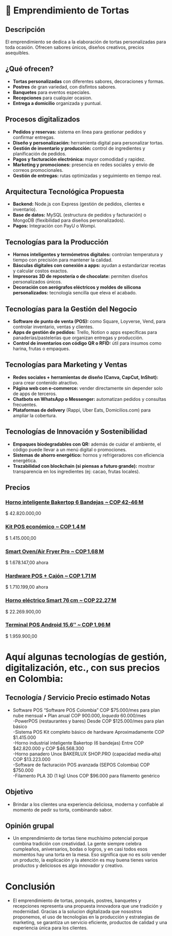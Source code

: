 # 🎂 Emprendimiento de Tortas

## Descripción
El emprendimiento se dedica a la elaboración de tortas personalizadas para toda ocasión. Ofrecen sabores únicos, diseños creativos, precios asequibles.

##  ¿Qué ofrecen?
- **Tortas personalizadas** con diferentes sabores, decoraciones y formas.  
- **Postres** de gran variedad, con disfintos sabores.  
- **Banquetes** para eventos especiales.  
- **Recepciones** para cualquier ocasion.  
- **Entrega a domicilio** organizada y puntual.  

## Procesos digitalizados
- **Pedidos y reservas:** sistema en línea para gestionar pedidos y confirmar entregas.  
- **Diseño y personalización:** herramienta digital para personalizar tortas.  
- **Gestión de inventario y producción:** control de ingredientes y planificación de pedidos.  
- **Pagos y facturación electrónica:** mayor comodidad y rapidez.  
- **Marketing y promociones:** presencia en redes sociales y envío de correos promocionales.  
- **Gestión de entregas:** rutas optimizadas y seguimiento en tiempo real.

 ## Arquitectura Tecnológica Propuesta
- **Backend:** Node.js con Express (gestión de pedidos, clientes e inventario).  
- **Base de datos:** MySQL (estructura de pedidos y facturación) o MongoDB (flexibilidad para diseños personalizados).  
- **Pagos:** Integración con PayU o Wompi. 


## Tecnologías para la Producción

- **Hornos inteligentes y termómetros digitales:** controlan temperatura y tiempo con precisión para mantener la calidad.
- **Básculas digitales con conexión a apps:** ayudan a estandarizar recetas y calcular costos exactos.
- **Impresoras 3D de repostería o de chocolate:** permiten diseños personalizados únicos.
- **Decoración con aerógrafos eléctricos y moldes de silicona personalizados:** tecnología sencilla que eleva el acabado.


## Tecnologías para la Gestión del Negocio

- **Software de punto de venta (POS):** como Square, Loyverse, Vend, para controlar inventario, ventas y clientes.
- **Apps de gestión de pedidos:** Trello, Notion o apps específicas para panaderías/pastelerías que organizan entregas y producción.
- **Control de inventarios con código QR o RFID:** útil para insumos como harina, frutas o empaques.


## Tecnologías para Marketing y Ventas

- **Redes sociales + herramientas de diseño (Canva, CapCut, InShot):** para crear contenido atractivo.
- **Página web con e-commerce:** vender directamente sin depender solo de apps de terceros.
- **Chatbots en WhatsApp o Messenger:** automatizan pedidos y consultas frecuentes.
- **Plataformas de delivery** (Rappi, Uber Eats, Domicilios.com) para ampliar la cobertura.


## Tecnologías de Innovación y Sostenibilidad

- **Empaques biodegradables con QR:** además de cuidar el ambiente, el código puede llevar a un menú digital o promociones.
- **Sistemas de ahorro energético:** hornos y refrigeradores con eficiencia energética.
- **Trazabilidad con blockchain (si piensas a futuro grande):** mostrar transparencia en los ingredientes (ej: cacao, frutas locales).

  
## Precios
### [Horno inteligente Bakertop 6 Bandejas ~ COP 42‑46 M]()

$ 42.820.000,00

### [Kit POS económico ~ COP 1,4 M]()

$ 1.415.000,00

### [Smart Oven/Air Fryer Pro ~ COP 1,68 M]()

$ 1.678.147,00 ahora

### [Hardware POS + Cajón ~ COP 1,71 M]()

$ 1.710.199,00 ahora

### [Horno eléctrico Smart 76 cm ~ COP 22,27 M]()

$ 22.269.900,00

### [Terminal POS Android 15,6″ ~ COP 1,96 M]()

$ 1.959.900,00
# Aquí algunas tecnologías de gestión, digitalización, etc., con sus precios en Colombia:

## Tecnología / Servicio	Precio estimado	Notas

- Software POS “Software POS Colombia”	COP $75.000/mes para plan nube mensual  • Plan anual COP $900.000, lo que da ~$60.000/mes 	
-PowerPOS (restaurantes y bares)	Desde COP $125.000/mes para plan básico 	
-Sistema POS Kit completo básico de hardware	Aproximadamente COP $1.415.000	
-Horno industrial inteligente Bakertop (6 bandejas)	Entre COP $42.820.000 y COP $46.568.300 	
-Horno panadero Unox BAKERLUX SHOP.PRO (capacidad media‐alta)	COP $13.223.000 	
-Software de facturación POS avanzada (SEPOS Colombia)	COP $750.000 	
-Filamento PLA 3D (1 kg)	Unos COP $96.000 para filamento genérico 	


## Objetivo
- Brindar a los clientes una experiencia deliciosa, moderna y confiable al momento de pedir su torta, combinando sabor.

## Opinión grupal

- Un emprendimiento de tortas tiene muchísimo potencial porque combina tradición con creatividad. La gente siempre celebra cumpleaños, aniversarios, bodas o logros, y en casi todos esos momentos hay una torta en la mesa. Eso significa que no es solo vender un producto, 
la explicación y la atención es muy buena tienes varios productos y deliciosos es algo innovador y creativo.

# Conclusión
- El emprendimiento de tortas, ponqués, postres, banquetes y recepciones representa una propuesta innovadora que une tradición y modernidad. Gracias a la solucion digitalizada que nosostros proponemos, el uso de tecnologías en la producción y estrategias de marketing, se garantiza un servicio eficiente, productos de calidad y una experiencia única para los clientes.



